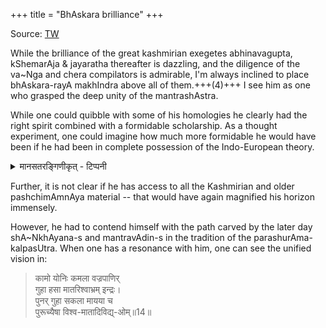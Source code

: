 +++
title = "BhAskara brilliance"
+++

Source: [TW](https://x.com/blog_supplement/status/1824684780828471623)

While the brilliance of the great kashmirian exegetes abhinavagupta, kShemarAja & jayaratha thereafter is dazzling, and the diligence of the va~Nga and chera compilators is admirable, I'm always inclined to place bhAskara-rayA makhIndra above all of them.+++(4)+++ I see him as one who grasped the deep unity of the mantrashAstra. 

While one could quibble with some of his homologies he clearly had the right spirit combined with a formidable scholarship. As a thought experiment, one could imagine how much more formidable he would have been if he had been in complete possession of the Indo-European theory. 

<details><summary>मानसतरङ्गिणीकृत् - टिप्पनी</summary>

If you subscribe to nonsense like OIT then don't bother. What is meant by the IE theory is the monophyly of the IEans, the reconstruction of earlier unified stages of IE lineage (e.g. I-Ir, B-Sl etc) in terms of language & their corresponding unified religious practice and world view. IMO that would have offered ways of understanding the emergence & evolution of the mantra-shAstra as an integral aspect of the IE tradition

</details>


Further, it is not clear if he has access to all the Kashmirian and older pashchimAmnAya material -- that would have again magnified his horizon immensely. 

However, he had to contend himself with the path carved by the later day shA~NkhAyana-s and mantravAdin-s in the tradition of the parashurAma-kalpasUtra. When one has a resonance with him, one can see the unified vision in:

> कामो योनिः कमला वज्रपाणिर्  
गुहा हसा मातरिश्वाभ्रम् इन्द्रः।  
पुनर् गुहा सकला मायया च  
पुरूच्यैषा विश्व-मातादिविद्य्-ओम्॥14॥

